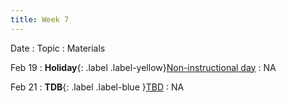 ```yaml
---
title: Week 7
---
```


Date
: Topic
  : Materials

Feb 19
: **Holiday**{: .label .label-yellow}[Non-instructional day](#)
  : NA

Feb 21
: **TDB**{: .label .label-blue }[TBD](#)
  : NA
